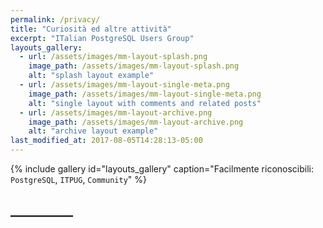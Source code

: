 ```yaml
---
permalink: /privacy/
title: "Curiosità ed altre attività"
excerpt: "ITalian PostgreSQL Users Group"
layouts_gallery:
  - url: /assets/images/mm-layout-splash.png
    image_path: /assets/images/mm-layout-splash.png
    alt: "splash layout example"
  - url: /assets/images/mm-layout-single-meta.png
    image_path: /assets/images/mm-layout-single-meta.png
    alt: "single layout with comments and related posts"
  - url: /assets/images/mm-layout-archive.png
    image_path: /assets/images/mm-layout-archive.png
    alt: "archive layout example"
last_modified_at: 2017-08-05T14:28:13-05:00
---
```


{% include gallery id="layouts_gallery" caption="Facilmente riconoscibili: `PostgreSQL`, `ITPUG`, `Community`" %}

## __________

